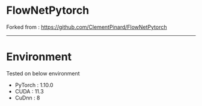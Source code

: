 # FlowNetPytorch
Forked from : https://github.com/ClementPinard/FlowNetPytorch

---

# Environment
Tested on below environment
- PyTorch : 1.10.0
- CUDA : 11.3
- CuDnn : 8
